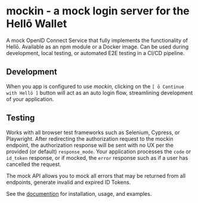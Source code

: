 # mockin - a mock login server for the Hellō Wallet

A mock OpenID Connect Service that fully implements the functionality of Hellō. Available as an npm module or a Docker image. Can be used during development, local testing, or automated E2E testing in a CI/CD pipeline.

## Development 

When you app is configured to use *mockin*, clicking on the `[ ō Continue with Hellō ]` button will act as an auto login flow, streamlining development of your application.

## Testing

Works with all browser test frameworks such as Selenium, Cypress, or Playwright. After redirecting the authorization request to the mockin endpoint, the authorization response will be sent with no UX per the provided (or default) `response_mode`. Your application processes the `code` or `id_token` response, or if mocked, the `error` response such as if a user has cancelled the request.

The mock API allows you to mock all errors that may be returned from all endpoints, generate invalid and expired ID Tokens.

See the [documention](https://www.hello.dev/docs/mockin) for installation, usage, and examples.

